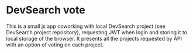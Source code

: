 # DevSearch vote

This is a small js app coworking with local DevSearch project (see DevSearch project repository), requesting JWT when login and storing it to local storage of the browser.
It presents all the projects requested by API with an option of voting on each project.
